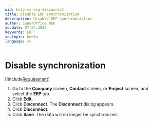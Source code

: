 ```yaml
---
uid: help-sv-erp-disconnect
title: Disable ERP synchronization
description: Disable ERP synchronization
author: SuperOffice RnD
so.date: 07.04.2022
keywords: ERP
so.topic: howto
language: sv
---
```


# Disable synchronization

[!include[Requirement](includes/req-integration-server.md)]

1. Go to the **Company** screen, **Contact** screen, or **Project** screen, and select the **ERP** tab.
1. Click **Edit**.
1. Click **Disconnect**. The **Disconnect** dialog appears.
1. Click **Disconnect**.
1. Click **Save**. The data will no longer be synchronized.

